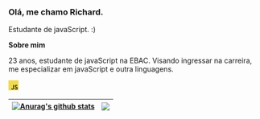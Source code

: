 ### Olá, me chamo Richard.

Estudante de javaScript. :)

**Sobre mim**

23 anos, estudante de javaScript na EBAC. Visando ingressar na carreira, me especializar em javaScript e outra linguagens.

<code><img height="20" alt="javascript" src="https://raw.githubusercontent.com/github/explore/80688e429a7d4ef2fca1e82350fe8e3517d3494d/topics/javascript/javascript.png"></code>


| <a href="https://github.com/anuraghazra/github-readme-stats"><img align="center" src="https://github-readme-stats.vercel.app/api?username=richardaomiranda&show_icons=true&include_all_commits=true&theme=buefy&hide_border=true" alt="Anurag's github stats" /></a> | <a href="https://github.com/anuraghazra/github-readme-stats"><img align="center" src="https://github-readme-stats.vercel.app/api/top-langs/?username=richardaomiranda&layout=compact&theme=buefy&hide_border=true" /></a> |
| ------------- | ------------- |

